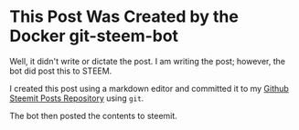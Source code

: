 # This Post Was Created by the Docker git-steem-bot

Well, it didn't write or dictate the post. I am writing the post; however, the bot did post this to STEEM.

I created this post using a markdown editor and committed it to my [Github Steemit Posts Repository](https://github.com/r351574nc3/steemit-posts/blob/master/effing-better-auth-with-oauth2-for-elk.md) using `git`.

The bot then posted the contents to steemit.
